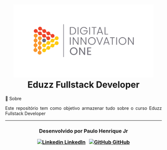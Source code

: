 <h1 align="center">
    <img src="./digital-innovation.jpg" width="450px"></br>
    Eduzz Fullstack Developer<br>
</h1



## 💬 Sobre 

<p align="justify">Este repositório tem como objetivo armazenar tudo sobre o curso Eduzz Fullstack Developer</p>



---

<h3 align="center">

  Desenvolvido por Paulo Henrique Jr
  <br/>

  <a align="center">

   [![Linkedin](https://i.stack.imgur.com/gVE0j.png) LinkedIn](https://www.linkedin.com/in/paulohenrique-jr/)
&nbsp;
  [![GitHub](https://i.stack.imgur.com/tskMh.png) GitHub](https://github.com/PauloHenriqueJr)
  </a>
</h3>